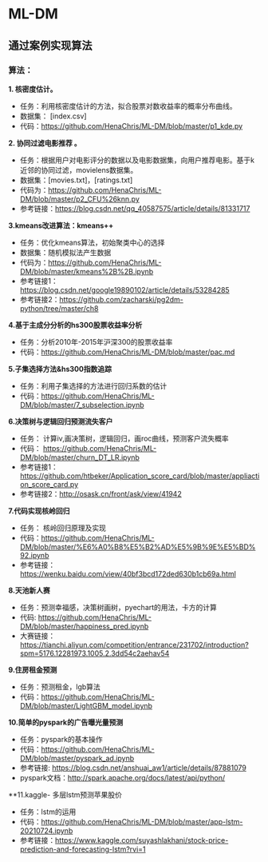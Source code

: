 # ML-DM
## 通过案例实现算法
### 算法：
**1. 核密度估计。**
+ 任务：利用核密度估计的方法，拟合股票对数收益率的概率分布曲线。
+ 数据集： [index.csv]
+ 代码：https://github.com/HenaChris/ML-DM/blob/master/p1_kde.py

**2. 协同过滤电影推荐 。**
+ 任务：根据用户对电影评分的数据以及电影数据集，向用户推荐电影。基于k近邻的协同过滤，movielens数据集。
+ 数据集：[movies.txt]，[ratings.txt]
+ 代码为：https://github.com/HenaChris/ML-DM/blob/master/p2_CFU%26knn.py
+ 参考链接：https://blog.csdn.net/qq_40587575/article/details/81331717

**3.kmeans改进算法：kmeans++**
+ 任务：优化kmeans算法，初始聚类中心的选择
+ 数据集：随机模拟法产生数据
+ 代码为：https://github.com/HenaChris/ML-DM/blob/master/kmeans%2B%2B.ipynb
+ 参考链接1：https://blog.csdn.net/google19890102/article/details/53284285
+ 参考链接2：https://github.com/zacharski/pg2dm-python/tree/master/ch8

**4.基于主成分分析的hs300股票收益率分析**
+ 任务：分析2010年-2015年沪深300的股票收益率
+ 代码：https://github.com/HenaChris/ML-DM/blob/master/pac.md

**5.子集选择方法&hs300指数追踪**
+ 任务：利用子集选择的方法进行回归系数的估计
+ 代码：https://github.com/HenaChris/ML-DM/blob/master/7_subselection.ipynb

**6.决策树与逻辑回归预测流失客户**
+ 任务： 计算iv,画决策树，逻辑回归，画roc曲线，预测客户流失概率
+ 代码： https://github.com/HenaChris/ML-DM/blob/master/churn_DT_LR.ipynb
+ 参考链接1：https://github.com/htbeker/Application_score_card/blob/master/appliaction_score_card.py
+ 参考链接2：http://osask.cn/front/ask/view/41942

**7.代码实现核岭回归**
+ 任务： 核岭回归原理及实现
+ 代码：https://github.com/HenaChris/ML-DM/blob/master/%E6%A0%B8%E5%B2%AD%E5%9B%9E%E5%BD%92.ipynb
+ 参考链接：https://wenku.baidu.com/view/40bf3bcd172ded630b1cb69a.html

**8.天池新人赛**
+ 任务：预测幸福感，决策树画树，pyechart的用法，卡方的计算
+ 代码: https://github.com/HenaChris/ML-DM/blob/master/happiness_pred.ipynb
+ 大赛链接：https://tianchi.aliyun.com/competition/entrance/231702/introduction?spm=5176.12281973.1005.2.3dd54c2aehav54


**9.住房租金预测**
+ 任务：预测租金，lgb算法
+ 代码：https://github.com/HenaChris/ML-DM/blob/master/LightGBM_model.ipynb

**10.简单的pyspark的广告曝光量预测**
+ 任务：pyspark的基本操作
+ 代码：https://github.com/HenaChris/ML-DM/blob/master/pyspark_ad.ipynb
+ 参考链接: https://blog.csdn.net/anshuai_aw1/article/details/87881079
+ pyspark文档：http://spark.apache.org/docs/latest/api/python/

**11.kaggle-  多层lstm预测苹果股价
+ 任务：lstm的运用
+ 代码：https://github.com/HenaChris/ML-DM/blob/master/app-lstm-20210724.ipynb
+ 参考链接：https://www.kaggle.com/suyashlakhani/stock-price-prediction-and-forecasting-lstm?rvi=1
